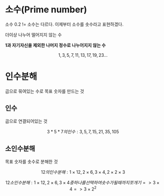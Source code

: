 # 소수(Prime number)
소수 0.2 != 소수는 다르다. 이제부터 소수를 솟수라고 표현하겠다.

더이상 나누어 떨어지지 않는 수

**1과 자기자신을 제외한 나머지 정수로 나누어지지 않는 수**

$$ 1, 3, 5, 7, 11, 13, 17, 19, 23 ... $$

# 인수분해

곱으로 묶여있는 수로 목표 숫자를 만드는 것

## 인수

곱으로 연결되어있는 것

$$ 3 * 5 * 7 의 인수 : 3, 5, 7, 15, 21, 35, 105 $$

## 소인수분해

목표 숫자를 솟수로 분해한 것

$$ 12의 인수분해 : 1 \times 12, 2 \times 6, 3 \times 4, 2 \times 2 \times 3 $$

$$ 12 소인수분해 : 1 \times 12, 2 \times 6, 3 \times 4 중 하나를 선택하여 솟수가 될 때까지 쪼개기 => 3 \times 4 => 3 \times 2^2 $$
